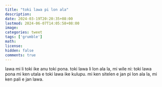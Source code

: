 ```yaml
---
title: "toki lawa pi lon ala"
description: 
date: 2024-03-19T20:20:35+08:00
lastmod: 2024-06-07T14:05:58+08:00
image: 
categories: tweet
tags: ['grumble']
math: 
license: 
hidden: false
comments: true
---
```


lawa mi li toki ike anu toki pona. toki lawa li lon ala la, mi wile ni: toki lawa pona mi ken utala e toki lawa ike kulupu. mi ken sitelen e jan pi lon ala la, mi ken pali e jan lawa.


